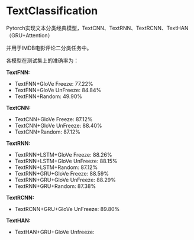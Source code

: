 # TextClassification
Pytorch实现文本分类经典模型，TextCNN、TextRNN、TextRCNN、TextHAN（GRU+Attention）

并用于IMDB电影评论二分类任务中。

各模型在测试集上的准确率为：



**TextFNN:**
- TextFNN+GloVe Freeze: 77.22%
- TextFNN+GloVe UnFreeze: 84.84%
- TextFNN+Random: 49.90%

**TextCNN:**
- TextCNN+GloVe Freeze: 87.12%
- TextCNN+GloVe UnFreeze: 88.40%
- TextCNN+Random: 87.12%

**TextRNN:**
- TextRNN+LSTM+GloVe Freeze: 88.26%
- TextRNN+LSTM+GloVe UnFreeze: 88.15%
- TextRNN+LSTM+Random: 87.12%
- TextRNN+GRU+GloVe Freeze: 88.59%
- TextRNN+GRU+GloVe UnFreeze: 88.29%
- TextRNN+GRU+Random: 87.38%

**TextRCNN:**
- TextRCNN+GRU+GloVe UnFreeze: 89.80%

**TextHAN:**

- TextHAN+GRU+GloVe Unfreeze: 


